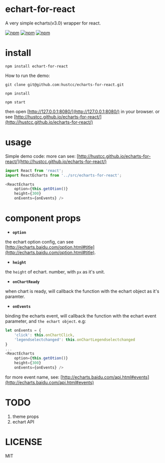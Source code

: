 # echart-for-react

A very simple echarts(v3.0) wrapper for react.

[![npm](https://img.shields.io/npm/v/echarts-for-react.svg?style=flat-square)](https://www.npmjs.com/package/echarts-for-react) [![npm](https://img.shields.io/npm/dt/echarts-for-react.svg?style=flat-square)](https://www.npmjs.com/package/echarts-for-react) [![npm](https://img.shields.io/npm/l/echarts-for-react.svg?style=flat-square)](https://www.npmjs.com/package/echarts-for-react)

# install

```
npm install echart-for-react
```

How to run the demo:

```
git clone git@github.com:hustcc/echarts-for-react.git

npm install

npm start
```

then open [http://127.0.0.1:8080/](http://127.0.0.1:8080/) in your browser. or see [http://hustcc.github.io/echarts-for-react/](http://hustcc.github.io/echarts-for-react/)


# usage

Simple demo code: more can see: [http://hustcc.github.io/echarts-for-react/](http://hustcc.github.io/echarts-for-react/)

```js
import React from 'react';
import ReactEcharts from '../src/echarts-for-react';

<ReactEcharts
    option={this.getOtion()} 
    height={300} 
    onEvents={onEvents} />
```


# component props

 - **`option`** 

the echart option config, can see [http://echarts.baidu.com/option.html#title](http://echarts.baidu.com/option.html#title).

 - **`height`**

the `height` of echart. number, with `px` as it's unit.

 - **`onChartReady`**

when chart is ready, will callback the function with the echart object as it's paramter.

 - **`onEvents`**

binding the echarts event, will callback the function with the echart event parameter, and `the echart object`. e.g: 

```js
let onEvents = {
    'click': this.onChartClick,
    'legendselectchanged': this.onChartLegendselectchanged
}
...
<ReactEcharts
    option={this.getOtion()} 
    height={300} 
    onEvents={onEvents} />
```
for more event name, see: [http://echarts.baidu.com/api.html#events](http://echarts.baidu.com/api.html#events)


# TODO

1. theme props
2. echart API


# LICENSE

MIT